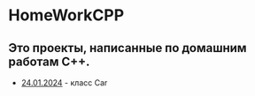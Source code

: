 # HomeWorkCPP
## Это проекты, написанные по домашним работам C++.
- [24.01.2024](24.01.2024) - класс Car
